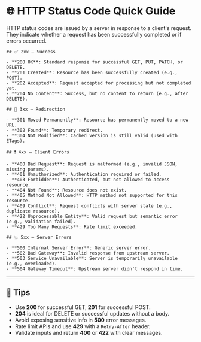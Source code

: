 # 🌐 HTTP Status Code Quick Guide

HTTP status codes are issued by a server in response to a client's request. They indicate whether a request has been successfully completed or if errors occurred.

```
## ✅ 2xx – Success

- **200 OK**: Standard response for successful GET, PUT, PATCH, or DELETE.
- **201 Created**: Resource has been successfully created (e.g., POST).
- **202 Accepted**: Request accepted for processing but not completed yet.
- **204 No Content**: Success, but no content to return (e.g., after DELETE).

## 🔁 3xx – Redirection

- **301 Moved Permanently**: Resource has permanently moved to a new URL.
- **302 Found**: Temporary redirect.
- **304 Not Modified**: Cached version is still valid (used with ETags).

## ❗ 4xx – Client Errors

- **400 Bad Request**: Request is malformed (e.g., invalid JSON, missing params).
- **401 Unauthorized**: Authentication required or failed.
- **403 Forbidden**: Authenticated, but not allowed to access resource.
- **404 Not Found**: Resource does not exist.
- **405 Method Not Allowed**: HTTP method not supported for this resource.
- **409 Conflict**: Request conflicts with server state (e.g., duplicate resource).
- **422 Unprocessable Entity**: Valid request but semantic error (e.g., validation failed).
- **429 Too Many Requests**: Rate limit exceeded.

## 💥 5xx – Server Errors

- **500 Internal Server Error**: Generic server error.
- **502 Bad Gateway**: Invalid response from upstream server.
- **503 Service Unavailable**: Server is temporarily unavailable (e.g., overloaded).
- **504 Gateway Timeout**: Upstream server didn't respond in time.
```

---

## 🧠 Tips

- Use **200** for successful GET, **201** for successful POST.
- **204** is ideal for DELETE or successful updates without a body.
- Avoid exposing sensitive info in **500** error messages.
- Rate limit APIs and use **429** with a `Retry-After` header.
- Validate inputs and return **400** or **422** with clear messages.
